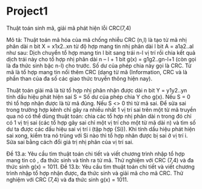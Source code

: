 # Project1
Thuật toán sinh mã, giải mã phát hiện lỗi CRC(7,4)

Mô tả: 
Thuật toán mã hóa của mã chống nhiễu CRC (n,l) là tạo từ mã nhị phân dài n bit X = x1x2..xn từ độ hợp mang tin nhị phân dài l bit A = a1a2..al như sau: 
Dịch chuyển tổ hợp mang tin l bit sang trái n-l vị trí rồi chia kết quả dịch trái này cho tổ hợp nhị phân dài n – l + 1 bit g(x) = g1g2..gn-l+1 (còn gọi là đa thức sinh bậc n-l) cho trước. Số dư của phép chia này gọi là CRC. Từ mã là tổ hợp mang tin nối thêm CRC (dạng từ mã (Information, CRC và là phần than của đa số các giao thức truyền thông hiện nay). 

Thuật toán giải mã là từ tổ hợp nhị phân nhận được dài n bit Y = y1y2..yn tính dấu hiệu phát hiện sai S = Số dư của phép chia Y cho g(x). Nếu S = 0 thì tổ hợp nhận được là từ mã đúng. Nếu S <> 0 thì từ mã sai. Để sửa sai trong trường hợp kênh chỉ gây ra nhiều nhất 1 vị trí sai trên một từ mã truyền qua nó có thể dùng thuật toán: chia các tổ hợp nhị phân dài n trong đó chỉ có 1 vị trị sai (các tổ hợp gây sai chỉ một vị trí cho một từ mã dài n) và tìm số dư ta được các dấu hiệu sai vị trí i (tập hợp {Si}). Khi tính dấu hiệu phát hiện sai xong, kiểm tra nó trùng với Si nào thì tổ hợp nhân được bị sai ở vị trí i. Sửa sai bằng cách đổi giá trị nhị phân của vị trí sai. 

Đề 13.a: Yêu cầu tìm thuật toán chi tiết và viết chương trình nhập tổ hợp mang tin có , đa thức sinh và tính ra từ mã. Thử nghiệm với CRC (7,4) và đa thức sinh g(x) = 1011. 
Đề 13.b: Yêu cầu tìm thuật toán chi tiết và viết chương trình nhập tổ hợp nhận được, đa thức sinh và giải mã cho mã CRC. Thử nghiệm với CRC (7,4) và đa thức sinh g(x) = 1011. 
